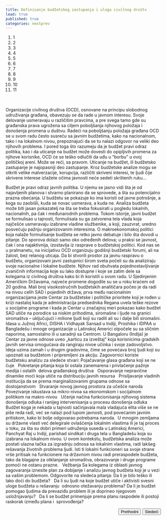 ```yaml
---
title: Definisanje budžetskog zastupanja i uloga civilnog društv
lead: true
published: true
categories: nextprev
---
```

<ol class="progtrckr" data-progtrckr-steps="11">
    <li class="progtrckr-done">1</li>
    <li class="progtrckr-done">2</li>
    <li class="progtrckr-done">3</li>
    <li class="progtrckr-todo">4</li>
    <li class="progtrckr-todo">5</li>
    <li class="progtrckr-todo">6</li>
    <li class="progtrckr-todo">7</li>
    <li class="progtrckr-todo">8</li>
    <li class="progtrckr-todo">9</li>
    <li class="progtrckr-todo">10</li>
    <li class="progtrckr-todo">11</li>
</ol>
<br/><br/>
Organizacije civilnog društva (OCD), osnovane na principu slobodnog udruživanja građana, obavezuju se da rade u javnom interesu. Svoje delovanje usmeravaju u različitim pravcima, a pre svega tamo gde su građanska prava ugrožena sa ciljem poboljšanja njihovog položaja i donošenja promena u duštvu. Radeći na poboljšanju položaja građana OCD se u svom radu često susreću sa javnim budžetima, kako na nacionalnom, tako i na lokalnom nivou, prepoznajući da se tu nalazi odgovor na veliki deo njihovih problema. 
I pored toga što razumeju da je budžet pravi odraz politika, kao i da uticanje na budžet može dovesti do opipljivih promena za njihove korisnike, OCD će se teško odlučiti da uđu u “borbu” u ovoj političkoj areni. Može se reći, sa pravom. Uticanje na budžet, ili budžetsko zastupanje je najopasniji deo zastupanje. Kroz budžetske analize mogu se otkriti velike malverzacije, korupcija, različiti skriveni interesi, te ljudi čije skrivene interese izlažete očima javnosti neće sedeti skrštenih ruku…

Budžet je pravi odraz javnih politika. U njemu se jasno vidi šta je od najavljenih planova i stvarno planirano da se sprovede, a šta su potencijalno prazna obećanja. U budžetu se pokazuje ko ima koristi od javne potrošnje, a koga su zaobišli, kuda se novac usmerava, a kuda ne. Analiza budžeta može biti jasan pokazatelj na šta se treba fokusirati u pogledu lokalnih, nacionalnih, pa čak i međunarodnih problema. 
Tokom istorije, javni budžet se formulisao u tajnosti, formulisala su ga zatvorena tela vlada koja najčešće usmeravaju izabrane vladine službenike, a koji, zauzvrat, uredno posvećuju pažnju organizovanim interesima. 
O makroekonomskoj politici koja nalaže formulisanje budžeta se retko javno debatuje i bilo šta dovodi u pitanje. Do sporova dolazi samo oko određenih delova; u praksi se javnost, čak i ona najaktivnija, izostavlja iz rasprave o budžetskoj politici. Kod nas se u pralmanetu, na inicijativu OCD organizuju godišnji budžetski forumi, ali na žalost, bez relanog uticaja.
Da bi stvorili prostor za javnu raspravu o budžetu, organizovani javni zastupnici širom sveta počeli su da analiziraju svoje nacionalne i lokalne budžete. Njihov rad obuhvata pojednostavljivanje zvaničnih informacija koje su lako dostupne i koje se zatim dele sa kolegama iz civilnog društva kako bi ih koristili u svom radu. 
U Sjedinjenim Američkim Državama, najveće promene dogodile su se u roku kraćem od 20 godina. Mali broj visokostručnih budžetskih analitičara počeo je da radi na nivou celih SAD i pojedinih država; prva među nacionalnim organizacijama jeste Centar za budžetske i političke prioritete koji je rođen u krizi nastaloj kada je administracija predsednika Regana uvela teške rezove u socijalne programe i kada je Centar u značajnoj meri pokazao kako budžet SAD utiče na porodice sa niskim prihodima, siromašne i ljude na granici siromaštva – uključujući i milione ljudi koji su radili ali su i dalje bili siromašni. 
Idasa u Južnoj Africi, DISHA i Vidhayak Sansad u Indiji, Proshika i IDPAA u Bangladešu i mnoge organizacije u Latinskoj Americi otpočele su sa sličnim naporima, samostalno ili u saradnji sa Centrom. U Bangaloru (Indija) je Centar za javne odnose uveo „karticu za izveštaj“ koja korisnicima gradskih javnih servisa omogućava da rangiraju nivoe učinka i svoje zadovoljstvo. Ideja uzima zamah i u drugim gradovima, čime se povećava broj ljudi koji su upoznati sa budžetom i pripremljeni za akciju. 
Zagovornici koriste budžetsku analizu za sledeće stvari: 
Pojačavanje glasa građana koji se ne čuje  
Pokretanje pitanja koja bi ostala zanemarena i privlačenje pažnje medija i ostalih  delova građanskog društva  
Osporavanje nepravične dinamike moći koja utiče na distribuciju javnih resursa  
Prisiljavanje vladinih institucija da se prema marginalizovanim grupama odnose sa  dostojanstvom  
Stvaranje novog javnog prostora za učešće naroda  
Povezivanje iskustava sa mikro-nivoa sa ekonomskom i socijalnom politikom na makro-nivou  
Učenje načina funkcionisanja njihovog sistema donošenja odluka i ranijeg intervenisanja u procesu donošenja odluka  
Budžet koga je nekada u tajnosti sačinjavala mala vladajuća elita više se ne piše reda radi, već se nalazi pod lupom javnosti, pod povećanim javnim pritiskom, kako bi bolje odgovarao potrebama naroda.  U mnogim zemljama su državne vlasti već delegirale ovlašćenja lokalnim vlastima ili je taj proces u toku, za šta su dobri primeri udruženja suseda u Latinskoj Americi, Panchyat Raj u Indiji, parishad sindikat i druga tela u Bangladešu koja su izabrana na lokalnom nivou. U ovom kontekstu, budžetska analiza može postati ulazna tačka za izgradnju odnosa sa lokalnim vlastima, radi lakšeg rešavanja životnih problema ljudi. Isti ti lokalni funkcioneri sa svoje strane vrše pritisak na funkcionere na državnom nivou radi preraspodele budžeta, tako da blagajne za otklanjanje siromaštva, obrazovanje i druge programe pomoći ne ostanu prazne.  
Vežbanja 
Sa kolegama iz oblasti javnog zagovaranja iznesite plan za dobijanje i analizu javnog budžeta koji je u vezi sa vašim problemom. Odgovorite na sledeća pitanja: 
Da li je bilo teško ili lako doći do budžeta?  
Da li su ljudi na koje budžet utiče i aktivisti svesni uloge budžeta u rešavanju  odnosno otežavanju problema? 
Da li je budžet pomogao ljudima da prevaziđu problem ili je doprineo njegovom  usložnjavanju?  
Da li se budžet primenjuje prema planu raspodele ili postoji raskorak između plana i  sprovođenja? 


<div id="next_prev_buttons" class="post-content">
    <button id="next" style="float: right;">Sledeći</button>
    <button id="prev" style="float: right; margin-right: 5px;">Prethodni</button>
</div>